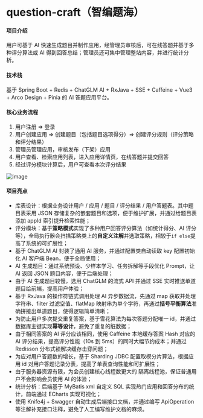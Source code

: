 # question-craft（智编题海）

#### 项目介绍

用户可基于 AI 快速生成题目并制作应用，经管理员审核后，可在线答题并基于多种评分算法或 AI 得到回答总结；管理员还可集中管理整站内容，并进行统计分析。

#### 技术栈

基于 Spring Boot + Redis + ChatGLM AI + RxJava + SSE + Caffeine + Vue3 + Arco Design + Pinia 的 AI 答题应用平台。

#### 核心业务流程

1. 用户注册 => 登录
2. 用户创建应用 => 创建题目（包括题目选项得分）=> 创建评分规则（评分策略和评分结果）
3. 管理员管理应用，审核发布（下架）应用
4. 用户查看、检索应用列表，进入应用详情页，在线答题并提交回答
5. 经过评分模块计算后，用户可查看本次评分结果

![image](https://github.com/user-attachments/assets/bde93034-a69c-4e62-a198-4f0b1db5d98c)


#### 项目亮点
- 库表设计：根据业务设计用户 / 应用 / 题目 / 评分结果 / 用户答题表。其中题目表采用 JSON 存储复杂的嵌套题目和选项，便于维护扩展，并通过给题目表添加 appId 索引提升检索性能；
- 评分模块：基于**策略模式**实现了多种用户回答评分算法（如统计得分、AI 评分等），全局执行器会扫描策略类上的**自定义注解**并选取策略，相较于`if else`提高了系统的可扩展性；
- 基于 ChatGLM AI 封装了通用 AI 服务，并通过配置类自动读取 key 配置初始化 AI 客户端 Bean，便于全局使用；
- AI 生成题目：通过系统预设、少样本学习、任务拆解等手段优化 Prompt，让 AI 返回 JSON 题目内容，便于后端处理；
- 由于 AI 生成题目较慢，选用 ChatGLM 的流式 API 并通过 SSE 实时推送单道题目给前端，提高用户体验；
- 基于 RxJava 的操作符链式调用处理 AI 异步数据流，先通过 map 获取并处理字符串、filter 过滤空值、flatMap 映射串为单个字符，再通过**括号平衡算法**准确拼接出单道题目，使得逻辑简单清晰；
- 为防止用户多次提交重复答案，基于雪花算法为每次答题分配唯一 id，并通过数据库主键实现**幂等设计**，避免了重复的脏数据；
- 由于相同答案的 AI 评分应该相同，使用 Caffeine 本地缓存答案 Hash 对应的 AI 评分结果，提高评分性能（10s 到 5ms）的同时大幅节约成本；并通过 Redisson 分布式锁解决缓存击穿问题；
- 为应对用户答题数的增长，基于 Sharding JDBC 配置取模分片算法，根据应用 id 对用户答题记录分表，提高了单表查询性能和可扩展性；
- 由于服务器资源有限，为会员创建核心线程数更大的 隔离线程池，保证普通用户不会影响会员使用 AI 的体验；
- 统计分析：后端基于 MyBatis xml 自定义 SQL 实现热门应用和回答分布的统计，前端通过 ECharts 实现可视化；
- 使用 Knife4j + Swagger 自动生成后端接口文档，并通过编写 ApiOperation 等注解补充接口注释，避免了人工编写维护文档的麻烦。
